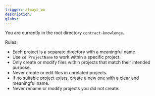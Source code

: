 ```yaml
---
trigger: always_on
description: 
globs: 
---
```

You are currently in the root directory `contract-knowlenge`.

Rules:
- Each project is a separate directory with a meaningful name.
- Use `cd ProjectName` to work within a specific project.
- Only create or modify files within projects that match their intended purpose.
- Never create or edit files in unrelated projects.
- If no suitable project exists, create a new one with a clear and meaningful name.
- Never rename or modify projects you did not create.